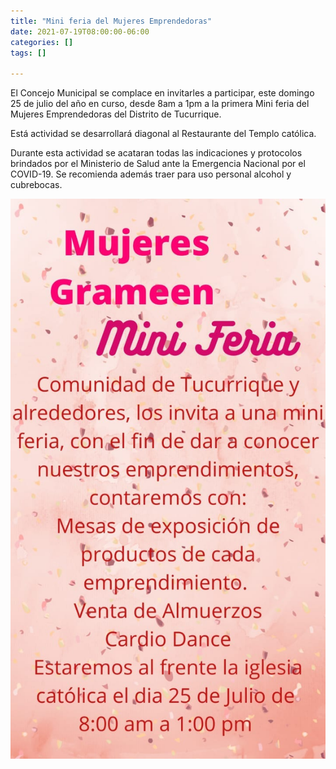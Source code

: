 ```yaml
---
title: "Mini feria del Mujeres Emprendedoras"
date: 2021-07-19T08:00:00-06:00
categories: []
tags: []

---
```

El Concejo Municipal se complace en invitarles a participar, este domingo 25 de julio del año en curso, desde 8am a 1pm a la primera Mini feria del Mujeres Emprendedoras del Distrito de Tucurrique.
<!--more-->
Está actividad se desarrollará diagonal al Restaurante del Templo católica.

Durante esta actividad se acataran todas las indicaciones y protocolos brindados por el Ministerio de Salud ante la Emergencia Nacional por el COVID-19. Se recomienda además
traer para uso personal alcohol y cubrebocas.
   
![Image](image.jpg)